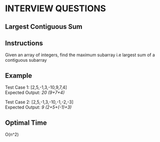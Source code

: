 # INTERVIEW QUESTIONS

## Largest Contiguous Sum

## Instructions
Given an array of integers, find the maximum subarray i.e largest sum of a contiguous subarray

## Example
Test Case 1: [2,5,-1,3,-10,9,7,4]    
Expected Output: *20 (9+7+4)*

Test Case 2: [2,5,-1,3,-10,-1,-2,-3]    
Expected Output: *9 (2+5+(-1)+3)*

## Optimal Time
O(n^2)